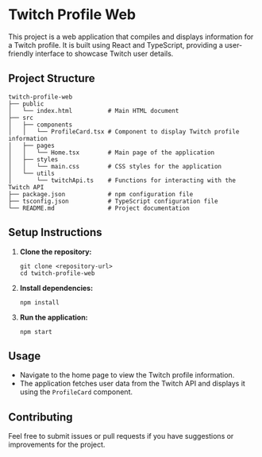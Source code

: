 # Twitch Profile Web

This project is a web application that compiles and displays information for a Twitch profile. It is built using React and TypeScript, providing a user-friendly interface to showcase Twitch user details.

## Project Structure

```
twitch-profile-web
├── public
│   └── index.html          # Main HTML document
├── src
│   ├── components
│   │   └── ProfileCard.tsx # Component to display Twitch profile information
│   ├── pages
│   │   └── Home.tsx        # Main page of the application
│   ├── styles
│   │   └── main.css        # CSS styles for the application
│   └── utils
│       └── twitchApi.ts    # Functions for interacting with the Twitch API
├── package.json            # npm configuration file
├── tsconfig.json           # TypeScript configuration file
└── README.md               # Project documentation
```

## Setup Instructions

1. **Clone the repository:**
   ```
   git clone <repository-url>
   cd twitch-profile-web
   ```

2. **Install dependencies:**
   ```
   npm install
   ```

3. **Run the application:**
   ```
   npm start
   ```

## Usage

- Navigate to the home page to view the Twitch profile information.
- The application fetches user data from the Twitch API and displays it using the `ProfileCard` component.

## Contributing

Feel free to submit issues or pull requests if you have suggestions or improvements for the project.
